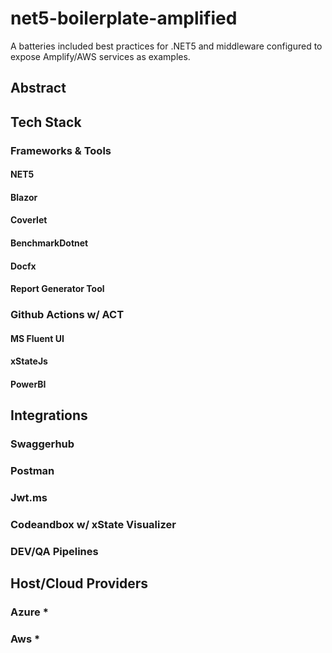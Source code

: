# net5-boilerplate-amplified
A batteries included best practices for .NET5 and middleware configured to expose Amplify/AWS services as examples.

## Abstract

## Tech Stack

### Frameworks & Tools

#### NET5

#### Blazor

#### Coverlet

#### BenchmarkDotnet

#### Docfx

#### Report Generator Tool

### Github Actions w/ ACT

#### MS Fluent UI

#### xStateJs

#### PowerBI

## Integrations

### Swaggerhub

### Postman

### Jwt.ms

### Codeandbox w/ xState Visualizer

### DEV/QA Pipelines

## Host/Cloud Providers

### Azure *

### Aws *
